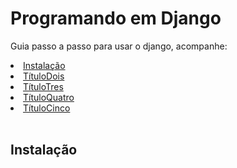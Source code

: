 # Programando em Django

Guia passo a passo para usar o django, acompanhe:

<div>
    <li><a href="#instalacao">Instalação </a></li>
    <li><a href="#titulo2">TítuloDois</a></li>
    <li><a href="#titulo3">TítuloTres</a></li>
    <li><a href="#titulo4">TítuloQuatro</a></li>
    <li><a href="#titulo5">TítuloCinco</a></li>
</div><br>



<p id='instalacao'></p> <!gambiarra para linkar->

## Instalação 



